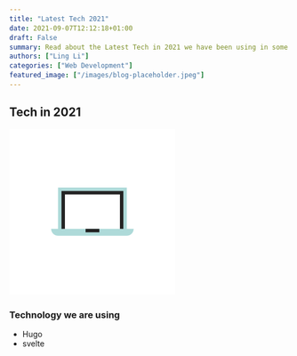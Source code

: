 ```yaml
---
title: "Latest Tech 2021"
date: 2021-09-07T12:12:18+01:00
draft: False
summary: Read about the Latest Tech in 2021 we have been using in some of our projects
authors: ["Ling Li"]
categories: ["Web Development"]
featured_image: ["/images/blog-placeholder.jpeg"]
---
```

## Tech in 2021
![](/images/laptop.svg)
### Technology we are using
* Hugo
* svelte
